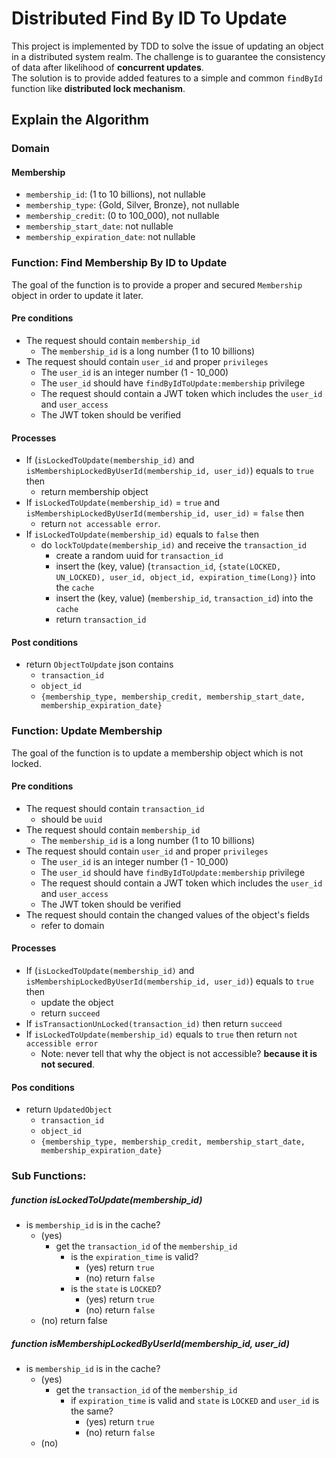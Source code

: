 # Distributed Find By ID To Update
This project is implemented by TDD to solve the issue of updating an object in a distributed system realm. 
The challenge is to guarantee the consistency of data after likelihood of **concurrent updates**.  
The solution is to provide added features to a simple and common ``findById`` function like **distributed lock mechanism**.

## Explain the Algorithm
### Domain
#### Membership
- ``membership_id``: (1 to 10 billions), not nullable
- ``membership_type``: {Gold, Silver, Bronze}, not nullable
- ``membership_credit``: (0 to 100_000), not nullable
- ``membership_start_date``: not nullable
- ``membership_expiration_date``: not nullable
### Function: Find Membership By ID to Update
The goal of the function is to provide a proper and secured ``Membership`` object in order to update it later.
#### Pre conditions
- The request should contain ``membership_id``
  - The ``membership_id`` is a long number (1 to 10 billions)
- The request should contain ``user_id`` and proper ``privileges``
  - The ``user_id`` is an integer number (1 - 10_000) 
  - The ``user_id`` should have ``findByIdToUpdate:membership`` privilege
  - The request should contain a JWT token which includes the ``user_id`` and ``user_access``
  - The JWT token should be verified
#### Processes
- If (``isLockedToUpdate(membership_id)`` and ``isMembershipLockedByUserId(membership_id, user_id)``) equals to ``true`` then
  - return membership object
- If ``isLockedToUpdate(membership_id)`` = ``true`` and ``isMembershipLockedByUserId(membership_id, user_id)`` = ``false`` then 
  - return ``not accessable error``.
- If ``isLockedToUpdate(membership_id)`` equals to ``false`` then 
  - do ``lockToUpdate(membership_id)`` and receive the ``transaction_id``
    - create a random uuid for ``transaction_id``
    - insert the (key, value) (``transaction_id``, ``{state(LOCKED, UN_LOCKED), user_id, object_id, expiration_time(Long)}`` into the ``cache``
    - insert the (key, value) (``membership_id``, ``transaction_id``) into the ``cache``
    - return ``transaction_id``

#### Post conditions
- return ``ObjectToUpdate`` json contains
  - ``transaction_id``
  - ``object_id``
  - ``{membership_type, membership_credit, membership_start_date, membership_expiration_date}``

### Function: Update Membership
The goal of the function is to update a membership object which is not locked.
#### Pre conditions
- The request should contain ``transaction_id``
  - should be ``uuid``
- The request should contain ``membership_id``
  - The ``membership_id`` is a long number (1 to 10 billions)
- The request should contain ``user_id`` and proper ``privileges``
  - The ``user_id`` is an integer number (1 - 10_000)
  - The ``user_id`` should have ``findByIdToUpdate:membership`` privilege
  - The request should contain a JWT token which includes the ``user_id`` and ``user_access``
  - The JWT token should be verified
- The request should contain the changed values of the object's fields
  - refer to domain
#### Processes
- If (``isLockedToUpdate(membership_id)`` and ``isMembershipLockedByUserId(membership_id, user_id)``) equals to ``true`` then
  - update the object
  - return ``succeed``
- If ``isTransactionUnLocked(transaction_id)`` then return ``succeed``
- If ``isLockedToUpdate(membership_id)`` equals to ``true`` then return ``not accessible error``
  - Note: never tell that why the object is not accessible? **because it is not secured**.
#### Pos conditions
- return ``UpdatedObject``
  - ``transaction_id``
  - ``object_id``
  - ``{membership_type, membership_credit, membership_start_date, membership_expiration_date}``

### Sub Functions:
##### function isLockedToUpdate(membership_id)
- is ``membership_id`` is in the cache?
  - (yes)
    - get the ``transaction_id`` of the ``membership_id``
      - is the ``expiration_time`` is valid?
        - (yes) return ``true``
        - (no) return ``false``
      - is the ``state`` is ``LOCKED``?
        - (yes) return ``true``
        - (no) return ``false``
  - (no) return false

##### function isMembershipLockedByUserId(membership_id, user_id)
- is ``membership_id`` is in the cache?
  - (yes)
    - get the ``transaction_id`` of the ``membership_id``
      - if ``expiration_time`` is valid and ``state`` is ``LOCKED`` and ``user_id`` is the same?
        - (yes) return ``true``
        - (no) return ``false``
  - (no)